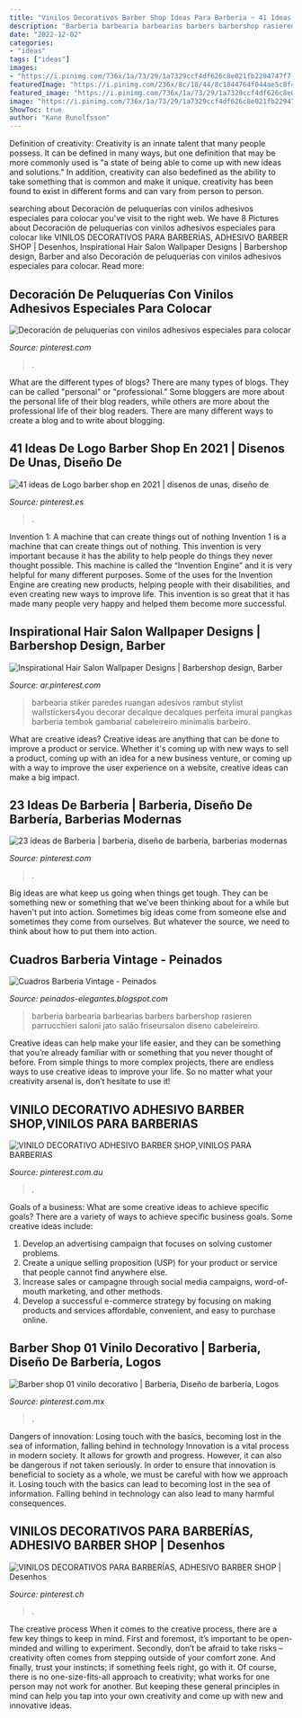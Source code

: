 ```yaml
---
title: "Vinilos Decorativos Barber Shop Ideas Para Barberia ~ 41 Ideas De Logo Barber Shop En 2021"
description: "Barberia barbearia barbearias barbers barbershop rasieren parrucchieri saloni jato salão friseursalon diseno cabeleireiro"
date: "2022-12-02"
categories:
- "ideas"
tags: ["ideas"]
images:
- "https://i.pinimg.com/736x/1a/73/29/1a7329ccf4df626c8e021fb2294747f7--stickers-wall-art.jpg"
featuredImage: "https://i.pinimg.com/236x/8c/18/44/8c1844764f044ae5c8f4008c91473fdf.jpg"
featured_image: "https://i.pinimg.com/736x/1a/73/29/1a7329ccf4df626c8e021fb2294747f7--stickers-wall-art.jpg"
image: "https://i.pinimg.com/736x/1a/73/29/1a7329ccf4df626c8e021fb2294747f7--stickers-wall-art.jpg"
ShowToc: true
author: "Kane Runolfsson"
---
```



Definition of creativity:
Creativity is an innate talent that many people possess. It can be defined in many ways, but one definition that may be more commonly used is "a state of being able to come up with new ideas and solutions." In addition, creativity can also bedefined as the ability to take something that is common and make it unique. creativity has been found to exist in different forms and can vary from person to person.

	

		
searching about Decoración de peluquerías con vinilos adhesivos especiales para colocar you've visit to the right web. We have 8 Pictures about Decoración de peluquerías con vinilos adhesivos especiales para colocar like VINILOS DECORATIVOS PARA BARBERÍAS, ADHESIVO BARBER SHOP | Desenhos, Inspirational Hair Salon Wallpaper Designs | Barbershop design, Barber and also Decoración de peluquerías con vinilos adhesivos especiales para colocar. Read more:
		
    
## Decoración De Peluquerías Con Vinilos Adhesivos Especiales Para Colocar

<img loading=lazy src="https://i.pinimg.com/736x/1a/73/29/1a7329ccf4df626c8e021fb2294747f7--stickers-wall-art.jpg" onerror="this.onerror=null;this.src='https://tse2.mm.bing.net/th?id=OIP.qqPVda5u9gASef49b6DVOwHaFx&amp;pid=15.1';" alt="Decoración de peluquerías con vinilos adhesivos especiales para colocar">

_Source: pinterest.com_

>. 

	

What are the different types of blogs?
There are many types of blogs. They can be called "personal" or "professional." Some bloggers are more about the personal life of their blog readers, while others are more about the professional life of their blog readers. There are many different ways to create a blog and to write about blogging.

    
## 41 Ideas De Logo Barber Shop En 2021 | Disenos De Unas, Diseño De

<img loading=lazy src="https://i.pinimg.com/474x/cd/6e/12/cd6e12d2e4897680f8ba85c1a327cea9--vintage-barber-barber-shop.jpg" onerror="this.onerror=null;this.src='https://tse3.mm.bing.net/th?id=OIP.GGLB7pO8eV59AddqnznPPQAAAA&amp;pid=15.1';" alt="41 ideas de Logo barber shop en 2021 | disenos de unas, diseño de">

_Source: pinterest.es_

>. 

	

Invention 1: A machine that can create things out of nothing
Invention 1 is a machine that can create things out of nothing. This invention is very important because it has the ability to help people do things they never thought possible. This machine is called the “Invention Engine” and it is very helpful for many different purposes. Some of the uses for the Invention Engine are creating new products, helping people with their disabilities, and even creating new ways to improve life. This invention is so great that it has made many people very happy and helped them become more successful.

    
## Inspirational Hair Salon Wallpaper Designs | Barbershop Design, Barber

<img loading=lazy src="https://i.pinimg.com/originals/f2/c2/7e/f2c27e66ce0a1ada54ff0ae5ef6df1e2.jpg" onerror="this.onerror=null;this.src='https://tse2.mm.bing.net/th?id=OIP.m3Y397mDWaX1NdoPbE-R_gHaHQ&amp;pid=15.1';" alt="Inspirational Hair Salon Wallpaper Designs | Barbershop design, Barber">

_Source: ar.pinterest.com_

>barbearia stiker paredes ruangan adesivos rambut stylist wallstickers4you decorar decalque decalques perfeita imural pangkas barberia tembok gambarial cabeleireiro minimalis barbeiro. 

	

What are creative ideas?
Creative ideas are anything that can be done to improve a product or service. Whether it's coming up with new ways to sell a product, coming up with an idea for a new business venture, or coming up with a way to improve the user experience on a website, creative ideas can make a big impact.

    
## 23 Ideas De Barberia | Barberia, Diseño De Barbería, Barberias Modernas

<img loading=lazy src="https://i.pinimg.com/236x/8c/18/44/8c1844764f044ae5c8f4008c91473fdf.jpg" onerror="this.onerror=null;this.src='https://tse4.mm.bing.net/th?id=OIP.neS3qS-Z2hCJLuQ3vlJs_wAAAA&amp;pid=15.1';" alt="23 ideas de Barberia | barberia, diseño de barbería, barberias modernas">

_Source: pinterest.com_

>. 

	

Big ideas are what keep us going when things get tough. They can be something new or something that we've been thinking about for a while but haven't put into action. Sometimes big ideas come from someone else and sometimes they come from ourselves. But whatever the source, we need to think about how to put them into action.

    
## Cuadros Barberia Vintage - Peinados

<img loading=lazy src="https://i.pinimg.com/originals/31/b8/35/31b83521cd93c9321869fe83d85f03df.png" onerror="this.onerror=null;this.src='https://tse4.mm.bing.net/th?id=OIP.5gLNkxPSIaugNgK0A9bKkwHaLH&amp;pid=15.1';" alt="Cuadros Barberia Vintage - Peinados">

_Source: peinados-elegantes.blogspot.com_

>barberia barbearia barbearias barbers barbershop rasieren parrucchieri saloni jato salão friseursalon diseno cabeleireiro. 

	

Creative ideas can help make your life easier, and they can be something that you’re already familiar with or something that you never thought of before. From simple things to more complex projects, there are endless ways to use creative ideas to improve your life. So no matter what your creativity arsenal is, don’t hesitate to use it!

    
## VINILO DECORATIVO ADHESIVO BARBER SHOP,VINILOS PARA BARBERIAS

<img loading=lazy src="https://i.pinimg.com/originals/0d/9d/ef/0d9def0c985b2acb5cf8c162963095d2.png" onerror="this.onerror=null;this.src='https://tse1.mm.bing.net/th?id=OIP.KFvfWlbReLkRS3Ll7JhBrQHaHa&amp;pid=15.1';" alt="VINILO DECORATIVO ADHESIVO BARBER SHOP,VINILOS PARA BARBERIAS">

_Source: pinterest.com.au_

>. 

	

Goals of a business: What are some creative ideas to achieve specific goals?
There are a variety of ways to achieve specific business goals. Some creative ideas include:
1. Develop an advertising campaign that focuses on solving customer problems.
2. Create a unique selling proposition (USP) for your product or service that people cannot find anywhere else.
3. Increase sales or campagne through social media campaigns, word-of-mouth marketing, and other methods. 
4. Develop a successful e-commerce strategy by focusing on making products and services affordable, convenient, and easy to purchase online.

    
## Barber Shop 01 Vinilo Decorativo | Barberia, Diseño De Barbería, Logos

<img loading=lazy src="https://i.pinimg.com/originals/87/b8/4d/87b84d7862c8e9ad258980009b7bfbd7.png" onerror="this.onerror=null;this.src='https://tse4.mm.bing.net/th?id=OIP.Vnookg_VOL3TzrHNxAGxGgHaHa&amp;pid=15.1';" alt="Barber shop 01 vinilo decorativo | Barberia, Diseño de barbería, Logos">

_Source: pinterest.com.mx_

>. 

	

Dangers of innovation: Losing touch with the basics, becoming lost in the sea of information, falling behind in technology
Innovation is a vital process in modern society. It allows for growth and progress. However, it can also be dangerous if not taken seriously. In order to ensure that innovation is beneficial to society as a whole, we must be careful with how we approach it. Losing touch with the basics can lead to becoming lost in the sea of information. Falling behind in technology can also lead to many harmful consequences.

    
## VINILOS DECORATIVOS PARA BARBERÍAS, ADHESIVO BARBER SHOP | Desenhos

<img loading=lazy src="https://i.pinimg.com/originals/43/ad/cc/43adcced47bf8a85f0d132f1400e91e3.png" onerror="this.onerror=null;this.src='https://tse4.mm.bing.net/th?id=OIP.HepiiLVVBY_SEvHiKQZldAHaHa&amp;pid=15.1';" alt="VINILOS DECORATIVOS PARA BARBERÍAS, ADHESIVO BARBER SHOP | Desenhos">

_Source: pinterest.ch_

>. 

	

The creative process
When it comes to the creative process, there are a few key things to keep in mind. First and foremost, it’s important to be open-minded and willing to experiment. Secondly, don’t be afraid to take risks – creativity often comes from stepping outside of your comfort zone. And finally, trust your instincts; if something feels right, go with it.
Of course, there is no one-size-fits-all approach to creativity; what works for one person may not work for another. But keeping these general principles in mind can help you tap into your own creativity and come up with new and innovative ideas.


